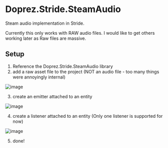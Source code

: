 # Doprez.Stride.SteamAudio
Steam audio implementation in Stride.

Currently this only works with RAW audio files. I would like to get others working later as Raw files are massive.

## Setup
1. Reference the Doprez.Stride.SteamAudio library
2. add a raw asset file to the project (NOT an audio file - too many things were annoyingly internal)

![image](https://github.com/Doprez/Doprez.Stride.SteamAudio/assets/73259914/05d8d537-cc3b-4dfb-a419-fa08910d302f)

3. create an emitter attached to an entity

![image](https://github.com/Doprez/Doprez.Stride.SteamAudio/assets/73259914/787571e6-0717-4fdb-80ed-821b578c5d20)

4. create a listener attached to an entity (Only one listener is supported for now)

![image](https://github.com/Doprez/Doprez.Stride.SteamAudio/assets/73259914/5d17cc9e-3f32-4199-9e2e-8f472eb72a77)

5. done!
